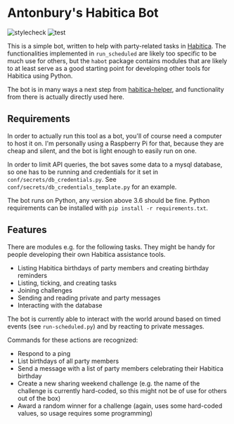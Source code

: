# Antonbury's Habitica Bot

![stylecheck](https://github.com/aajarven/habot/workflows/stylecheck/badge.svg)
![test](https://github.com/aajarven/habot/workflows/test/badge.svg)

This is a simple bot, written to help with party-related tasks in [Habitica](https://habitica.com/). The functionalities implemented in `run_scheduled` are likely too specific to be much use for others, but the `habot` package contains modules that are likely to at least serve as a good starting point for developing other tools for Habitica using Python.

The bot is in many ways a next step from [habitica-helper](https://github.com/aajarven/habitica-helper), and functionality from there is actually directly used here.

## Requirements
In order to actually run this tool as a bot, you'll of course need a computer to host it on. I'm personally using a Raspberry Pi for that, because they are cheap and silent, and the bot is light enough to easily run on one.

In order to limit API queries, the bot saves some data to a mysql database, so one has to be running and credentials for it set in `conf/secrets/db_credentials.py`. See `conf/secrets/db_credentials_template.py` for an example.

The bot runs on Python, any version above 3.6 should be fine. Python requirements can be installed with `pip install -r requirements.txt`.


## Features

There are modules e.g. for the following tasks. They might be handy for people developing their own Habitica assistance tools.
 - Listing Habitica birthdays of party members and creating birthday reminders
 - Listing, ticking, and creating tasks
 - Joining challenges
 - Sending and reading private and party messages
 - Interacting with the database

The bot is currently able to interact with the world around based on timed events (see `run-scheduled.py`) and by reacting to private messages.

Commands for these actions are recognized:
 - Respond to a ping
 - List birthdays of all party members
 - Send a message with a list of party members celebrating their Habitica birthday
 - Create a new sharing weekend challenge (e.g. the name of the challenge is currently hard-coded, so this might not be of use for others out of the box)
 - Award a random winner for a challenge (again, uses some hard-coded values, so usage requires some programming)
